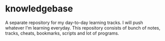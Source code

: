 # knowledgebase
A separate repository for my day-to-day learning tracks. I will push whatever I'm learning everyday. This repository consists of bunch of notes, tracks, cheats, bookmarks, scripts and lot of programs.
